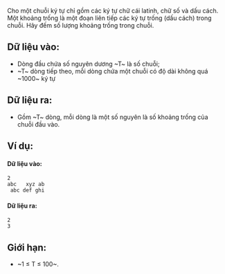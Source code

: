 Cho một chuỗi ký tự chỉ gồm các ký tự chữ cái latinh, chữ số và dấu cách. Một khoảng trống là một đoạn liên tiếp các ký tự trống (dấu cách) trong chuỗi. Hãy đếm số lượng khoảng trống trong chuỗi.

## Dữ liệu vào:
- Dòng đầu chứa số nguyên dương ~T~ là số chuỗi;
- ~T~ dòng tiếp theo, mỗi dòng chứa một chuỗi có độ dài không quá ~1000~ ký tự

## Dữ liệu ra:
- Gồm ~T~ dòng, mỗi dòng là một số nguyên là số khoảng trống của chuỗi đầu vào.

## Ví dụ:
#### Dữ liệu vào:
```
2
abc   xyz ab
 abc def ghi
```

#### Dữ liệu ra:
```
2
3
```

## Giới hạn:
- ~1 ≤ T ≤ 100~.